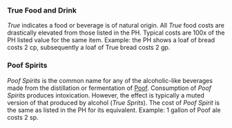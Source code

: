 ### True Food and Drink
*True* indicates a food or beverage is of natural origin.
All *True* food costs are drastically elevated from those listed in the PH. Typical costs are 100x of the PH listed value for the same item. Example: the PH shows a loaf of bread costs 2 cp, subsequently a loaf of True bread costs 2 gp.

### Poof Spirits
*Poof Spirits* is the common name for any of the alcoholic-like beverages made from the distillation or fermentation of [Poof](./poof.md). Consumption of *Poof Spirits* produces intoxication. However, the effect is typically a muted version of that produced by alcohol (*True Sprits*). The cost of *Poof Spirit* is the same as listed in the PH for its equivalent. Example: 1 gallon of Poof ale costs 2 sp.